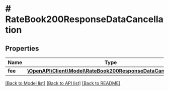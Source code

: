 # # RateBook200ResponseDataCancellation

## Properties

Name | Type | Description | Notes
------------ | ------------- | ------------- | -------------
**fee** | [**\OpenAPI\Client\Model\RateBook200ResponseDataCancellationFee**](RateBook200ResponseDataCancellationFee.md) |  | [optional]

[[Back to Model list]](../../README.md#models) [[Back to API list]](../../README.md#endpoints) [[Back to README]](../../README.md)

